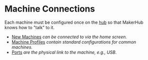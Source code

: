 # Machine Connections

Each machine must be configured once on the [hub](../../interface/hubs) so that MakerHub knows how to "talk" to it.

- [New Machines](new.md) _can be connected to via the home screen._
- [Machine Profiles](profiles.md) _contain standard configurations for common machines._
- [Ports](ports.md) _are the physical link to the machine, e.g., USB_.
